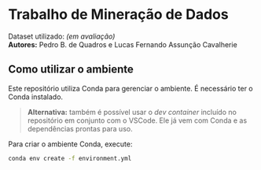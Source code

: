 # Trabalho de Mineração de Dados

Dataset utilizado: *(em avaliação)*
<br>
**Autores:** Pedro B. de Quadros e Lucas Fernando Assunção Cavalherie

## Como utilizar o ambiente

Este repositório utiliza Conda para gerenciar o ambiente. É necessário ter o Conda instalado.

> **Alternativa:** também é possível usar o *dev container* incluído no repositório em conjunto com o VSCode. Ele já vem com Conda e as dependências prontas para uso.

Para criar o ambiente Conda, execute:

```bash
conda env create -f environment.yml
```
